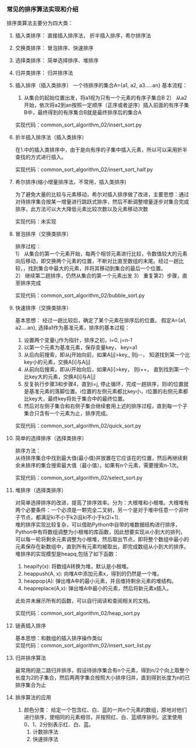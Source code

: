 ### 常见的排序算法实现和介绍

排序类算法主要分为四大类：
    
1. 插入类排序： 直接插入排序法， 折半插入排序，希尔排序法 
2. 交换类排序： 冒泡排序、快速排序
3. 选择类排序： 简单选择排序、堆排序
4. 归并类排序： 归并排序法



1. 插入排序（插入类排序）
    一个待排序的集合A={a1, a2, a3.....an}
    基本流程：
    1) 从集合的起始位置出发，将a1视为只有一个元素的有序子集合B
    2） 从a2开始，依次将a2到an按照一定顺序（正序或者逆序）插入前面的有序子集B中，最终得到的有序集合B就是最终排序后的集合A
    
    实现代码：common_sort_algorithm_02/insert_sort.py

2. 折半插入排序法（插入类排序）

    在1.中的插入类排序中，由于是向有序的子集中插入元素，所以可以采用折半查找的方式进行插入。
    
    实现代码：common_sort_algorithm_02/insert_sort_half.py

3. 希尔排序(缩小增量排序法，不常用，插入类排序)

    为了避免大量的比较与元素移动，希尔对插入排序做了改进，主要思想：通过对待排序集合按某一增量进行跳跃式排序，然后不断调整增量逐步对集合完成排序，此方法可以大大降低元素比较次数以及元素移动次数
    
    实现代码：未实现
    
4. 冒泡排序（交换类排序）

    排序过程：  
    1） 从集合的第一个元素开始，每两个相邻元素进行比较，令数值较大的元素向后移动，即交换两个元素的位置，不断对比直至数组的末尾。经过一趟比较，，找到集合中最大的元素，并将其移动到集合的最后一个位置。  
    2） 继续第二趟排序，仍然从集合的第一个元素出发
    3） 重复第2）步骤，直至排序完成
    
    实现代码：common_sort_algorithm_02/bubble_sort.py
    
5. 快速排序（交换类排序）

    基本思想： 经过一趟比较后，确定了某个元素在排序后的位置。
    假定A={a1, a2....an}, 选择a1作为基准元素，排序的基本过程：  
    1. 设置两个变量i,j作为指针，排序之初，i=0, j=n-1
    2. 以第一个元素为基准元素，保存变量key， key=a1
    3. 从后向前搜索，即从j开始向前，如果A[j]>key,, 则j--， 知道找到第一个比key小的元素，交换A[i]与A[j]
    4. 从前向后搜索，即从i开始向后，如果A[i]>key， 则i++， 直到找到第一个比key大的元素，交换A[i]与A[j]
    5. 反复执行步骤3和步骤4，直到i=j, 停止循环，完成一趟排序，则i的位置就是基准元素的落脚位置。i位置的左侧元素都比key小，i位置的右侧元素都比key大，最终key将处于集合中的最终位置。
    6. 然后对左侧子集合和右侧子集合继续套用上述的排序过程，直到每一个子集合只含有一个元素为止，排序完成。
    
    实现代码：common_sort_algorithm_02/quick_sort.py
    
6. 简单的选择排序（选择类排序）

    排序方法：  
    从待排序集合中找到最大值(最小值)并放置在它应该在的位置，然后再继续剩余未排序的集合搜索最大值（最小值）。如果有n个元素，需要搜索n-1次。
    
    实现代码：common_sort_algorithm_02/select_sort.py
    
7. 堆排序（选择类排序）

    对简单选择排序的改进，提高了排序效率。分为：大根堆和小根堆。大根堆有两个必要条件：一个必须是一颗完全二叉树，另一个是对于堆中任意一个非叶子节点，都满足ki不小于k2i且ki不小于k(2i+1).  
    堆的排序实现比较复杂，可以借助Python中自带的堆数据结构进行排序，Python中有将数组调整为小根堆的库函数，因此想要实现从小到大的排列，可以每一轮将剩余元素调整为小根堆，然后取出节点，即将整个数组中最小的元素保存在新数组中，直到所有元素均被取出，即完成数组从小到大的排序。  
    堆排序的实现模型是heapq,包括了如下函数：  
    1. heapify(x): 将数组A转换为堆，默认是小根堆。  
    2. heappush(A, x): 向堆A中添加元素x，得到的仍然是一个堆。  
    3. heappop(A): 弹出堆A中的最小元素，并且维持剩余元素的堆结构。  
    4. heapreplace(A,x): 弹出堆A中最小的元素，然后将新元素x插入。
    
    此处并未展示所有的函数，可以自行阅读和查阅相关的文档。
    
    实现代码：common_sort_algorithm_02/heap_sort.py
    
8. 链表插入排序

    基本思想：和数组的插入排序操作类似  
    实现代码：common_sort_algorithm_02/insert_sort_list.py

9. 归并排序算法

    最常用的是二路归并排序，假设待排序集合有n个元素，得到n/2个向上取整个长度为2的子集合，然后两两字集合按照大小排序归并，直到得到长度为n的已排序集合为止


9. 排序算法的应用

    1. 颜色分类： 给定一个包含红、白、蓝的一共n个元素的数组，原地对他们进行排序，使相同的元素相邻，并按照红、白、蓝顺序排列。这里使用0、1、2分别表示红、白、蓝。
        1. 计数排序法
        2. 快速排序法






